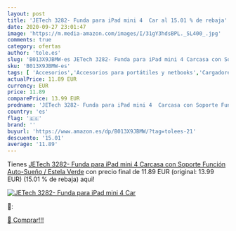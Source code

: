 ```yaml
---
layout: post
title: 'JETech 3282- Funda para iPad mini 4  Car al 15.01 % de rebaja'
date: 2020-09-27 23:01:47
image: 'https://m.media-amazon.com/images/I/31gY3hdsBPL._SL400_.jpg'
comments: true
category: ofertas
author: 'tole.es'
slug: 'B013X9JBMW-es JETech 3282- Funda para iPad mini 4 Carcasa con Soporte...'
sku: 'B013X9JBMW-es'
tags: [ 'Accesorios','Accesorios para portátiles y netbooks','Cargadores y adaptadores para portátiles y netbooks','Cargadores y bases de carga para portátiles y netbooks','Informática','ipad', ]
actualPrice: 11.89 EUR
currency: EUR
price: 11.89
comparePrice: 13.99 EUR
prodname: 'JETech 3282- Funda para iPad mini 4  Carcasa con Soporte Función  Auto-Sueño / Estela  Verde'
country: 'es'
flag: '🇪🇸'
brand: ''
buyurl: 'https://www.amazon.es/dp/B013X9JBMW/?tag=tolees-21'
descuento: '15.01'
average: '11.89'
---
```


Tienes [JETech 3282- Funda para iPad mini 4  Carcasa con Soporte Función  Auto-Sueño / Estela  Verde](https://www.amazon.es/dp/B013X9JBMW/?tag=tolees-21) con precio final de  11.89 EUR (original: 13.99 EUR) (15.01 %  de rebaja) aqui!

[![JETech 3282- Funda para iPad mini 4  Car](https://m.media-amazon.com/images/I/31gY3hdsBPL._SL400_.jpg)](https://www.amazon.es/dp/B013X9JBMW/?tag=tolees-21)

🔎:


[🛒 Comprar!!!](https://www.amazon.es/dp/B013X9JBMW/?tag=tolees-21)
